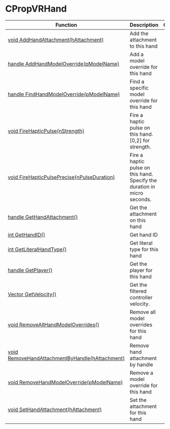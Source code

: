 # CPropVRHand
Function|Description|Client
--|--|:--:
[void AddHandAttachment(hAttachment)](AddHandAttachment)|Add the attachment to this hand|✖
[handle AddHandModelOverride(pModelName)](AddHandModelOverride)|Add a model override for this hand|✖
[handle FindHandModelOverride(pModelName)](FindHandModelOverride)|Find a specific model override for this hand|✖
[void FireHapticPulse(nStrength)](FireHapticPulse)|Fire a haptic pulse on this hand. [0,2] for strength.|✖
[void FireHapticPulsePrecise(nPulseDuration)](FireHapticPulsePrecise)|Fire a haptic pulse on this hand. Specify the duration in micro seconds.|✖
[handle GetHandAttachment()](GetHandAttachment)|Get the attachment on this hand|✖
[int GetHandID()](GetHandID)|Get hand ID|✖
[int GetLiteralHandType()](GetLiteralHandType)|Get literal type for this hand|✖
[handle GetPlayer()](GetPlayer)|Get the player for this hand|✖
[Vector GetVelocity()](GetVelocity)|Get the filtered controller velocity.|✖
[void RemoveAllHandModelOverrides()](RemoveAllHandModelOverrides)|Remove all model overrides for this hand|✖
[void RemoveHandAttachmentByHandle(hAttachment)](RemoveHandAttachmentByHandle)|Remove hand attachment by handle|✖
[void RemoveHandModelOverride(pModelName)](RemoveHandModelOverride)|Remove a model override for this hand|✖
[void SetHandAttachment(hAttachment)](SetHandAttachment)|Set the attachment for this hand|✖
